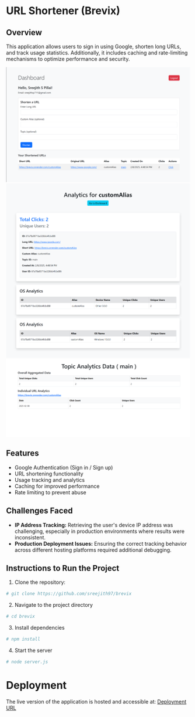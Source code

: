 # URL Shortener (Brevix)

## Overview
This application allows users to sign in using Google, shorten long URLs, and track usage statistics. Additionally, it includes caching and rate-limiting mechanisms to optimize performance and security.

![App Screenshot](assets/url-1.png)
![App Screenshot](assets/url-2.png)
![App Screenshot](assets/url-3.png)
## Features
- Google Authentication (Sign in / Sign up)
- URL shortening functionality
- Usage tracking and analytics
- Caching for improved performance
- Rate limiting to prevent abuse

## Challenges Faced
- **IP Address Tracking:** Retrieving the user's device IP address was challenging, especially in production environments where results were inconsistent.
- **Production Deployment Issues:** Ensuring the correct tracking behavior across different hosting platforms required additional debugging.

## Instructions to Run the Project
1. Clone the repository:
```sh
# git clone https://github.com/sreejith97/brevix
```

2. Navigate to the project directory
```sh
# cd brevix
```
3. Install dependencies
```sh
# npm install
```
4. Start the server
```sh
# node server.js
```


# Deployment
The live version of the application is hosted and accessible at: [Deployment URL](https://brevix.onrender.com/)
